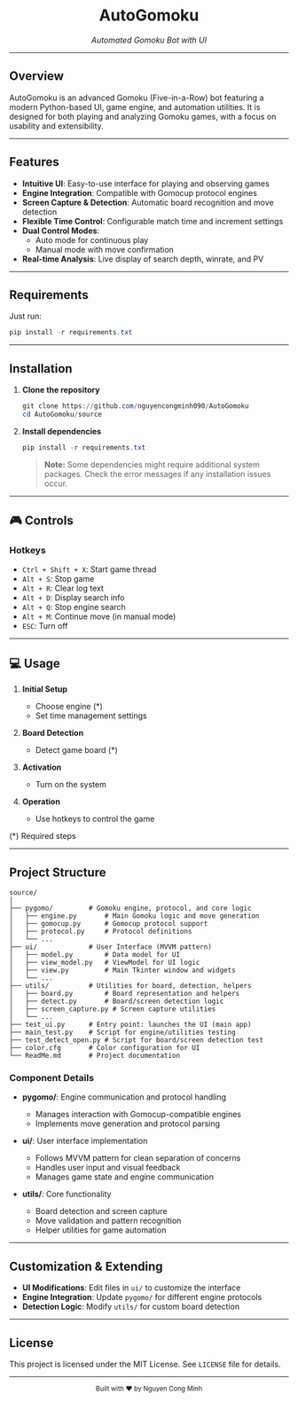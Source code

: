 <div align="center">
  <h1>AutoGomoku</h1>
  <p><em>Automated Gomoku Bot with UI</em></p>
</div>

---

## Overview

AutoGomoku is an advanced Gomoku (Five-in-a-Row) bot featuring a modern Python-based UI, game engine, and automation utilities. It is designed for both playing and analyzing Gomoku games, with a focus on usability and extensibility.

---

## Features

- **Intuitive UI**: Easy-to-use interface for playing and observing games
- **Engine Integration**: Compatible with Gomocup protocol engines
- **Screen Capture & Detection**: Automatic board recognition and move detection
- **Flexible Time Control**: Configurable match time and increment settings
- **Dual Control Modes**: 
  - Auto mode for continuous play
  - Manual mode with move confirmation
- **Real-time Analysis**: Live display of search depth, winrate, and PV

---

## Requirements

Just run:
```powershell
pip install -r requirements.txt
```

---

## Installation

1. **Clone the repository**
   ```powershell
   git clone https://github.com/nguyencongminh090/AutoGomoku
   cd AutoGomoku/source
   ```
2. **Install dependencies**
   ```powershell
   pip install -r requirements.txt
   ```
   > **Note:** Some dependencies might require additional system packages. Check the error messages if any installation issues occur.

---

## 🎮 Controls

### Hotkeys
- `Ctrl + Shift + X`: Start game thread
- `Alt + S`: Stop game
- `Alt + R`: Clear log text
- `Alt + D`: Display search info
- `Alt + Q`: Stop engine search
- `Alt + M`: Continue move (in manual mode)
- `ESC`: Turn off

---

## 💻 Usage

1. **Initial Setup**
   - Choose engine (*) 
   - Set time management settings

2. **Board Detection**
   - Detect game board (*)

3. **Activation**
   - Turn on the system

4. **Operation**
   - Use hotkeys to control the game

(*) Required steps

---

## Project Structure

```
source/
│
├── pygomo/         # Gomoku engine, protocol, and core logic
│   ├── engine.py       # Main Gomoku logic and move generation
│   ├── gomocup.py      # Gomocup protocol support
│   ├── protocol.py     # Protocol definitions
│   └── ...
├── ui/             # User Interface (MVVM pattern)
│   ├── model.py        # Data model for UI
│   ├── view_model.py   # ViewModel for UI logic
│   ├── view.py         # Main Tkinter window and widgets
│   └── ...
├── utils/          # Utilities for board, detection, helpers
│   ├── board.py        # Board representation and helpers
│   ├── detect.py       # Board/screen detection logic
│   ├── screen_capture.py # Screen capture utilities
│   └── ...
├── test_ui.py      # Entry point: launches the UI (main app)
├── main_test.py    # Script for engine/utilities testing
├── test_detect_open.py # Script for board/screen detection test
├── color.cfg       # Color configuration for UI
└── ReadMe.md       # Project documentation
```

### Component Details

- **pygomo/**: Engine communication and protocol handling
  - Manages interaction with Gomocup-compatible engines
  - Implements move generation and protocol parsing

- **ui/**: User interface implementation
  - Follows MVVM pattern for clean separation of concerns
  - Handles user input and visual feedback
  - Manages game state and engine communication

- **utils/**: Core functionality
  - Board detection and screen capture
  - Move validation and pattern recognition
  - Helper utilities for game automation

---

## Customization & Extending

- **UI Modifications**: Edit files in `ui/` to customize the interface
- **Engine Integration**: Update `pygomo/` for different engine protocols
- **Detection Logic**: Modify `utils/` for custom board detection

---

## License

This project is licensed under the MIT License. See `LICENSE` file for details.

---

<div align="center">
  <sub>Built with ❤️ by Nguyen Cong Minh</sub>
</div>

